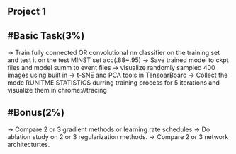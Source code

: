 ## Project 1 
#Basic Task(3%)
--
-> Train fully connected OR convolutional nn classifier on the training set and test it on the test MINST set acc(.88~.95)
-> Save trained model to ckpt files and model summ to event files
-> visualize randomly sampled 400 images using built in
		-> t-SNE and PCA tools in TensoarBoard
-> Collect the mode RUNITME STATISTICS durring training process for 5 iterations and visualize them in chrome://tracing

#Bonus(2%)
--
-> Compare 2 or 3 gradient methods or learning rate schedules
-> Do ablation study on 2 or 3 regularization methods.
-> Compare 2 or 3 network architecturtes.
